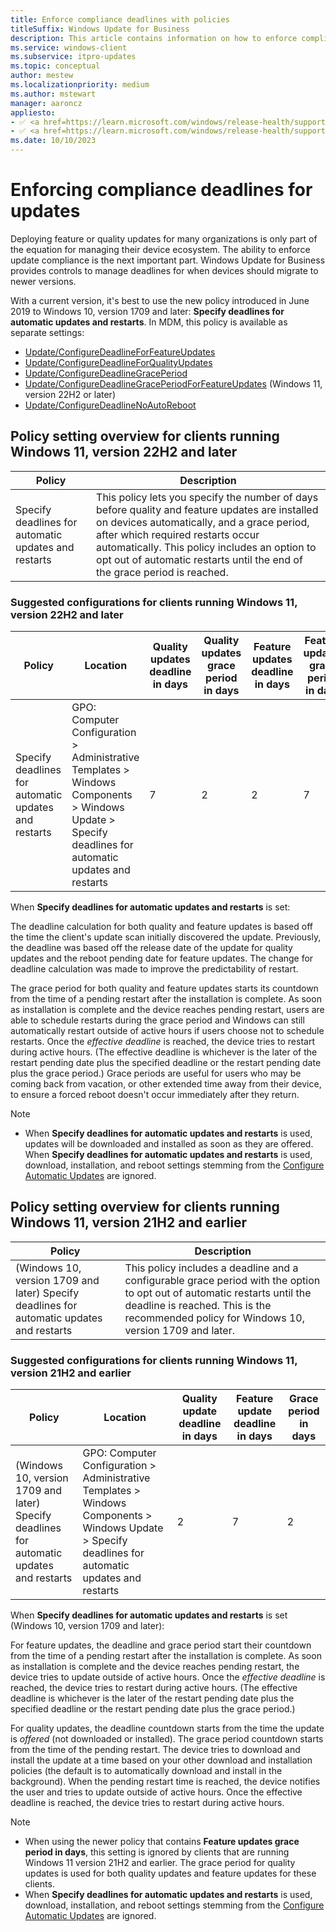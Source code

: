 ```yaml
---
title: Enforce compliance deadlines with policies
titleSuffix: Windows Update for Business
description: This article contains information on how to enforce compliance deadlines using Windows Update for Business.
ms.service: windows-client
ms.subservice: itpro-updates
ms.topic: conceptual
author: mestew
ms.localizationpriority: medium
ms.author: mstewart
manager: aaroncz
appliesto: 
- ✅ <a href=https://learn.microsoft.com/windows/release-health/supported-versions-windows-client target=_blank>Windows 11</a>
- ✅ <a href=https://learn.microsoft.com/windows/release-health/supported-versions-windows-client target=_blank>Windows 10</a>	
ms.date: 10/10/2023
---
```

# Enforcing compliance deadlines for updates

Deploying feature or quality updates for many organizations is only part of the equation for managing their device ecosystem. The ability to enforce update compliance is the next important part. Windows Update for Business provides controls to manage deadlines for when devices should migrate to newer versions.

With a current version, it's best to use the new policy introduced in June 2019 to Windows 10, version 1709 and later: **Specify deadlines for automatic updates and restarts**. In MDM, this policy is available as separate settings:

- [Update/ConfigureDeadlineForFeatureUpdates](/windows/client-management/mdm/policy-csp-update#update-configuredeadlineforfeatureupdates) 
- [Update/ConfigureDeadlineForQualityUpdates](/windows/client-management/mdm/policy-csp-update#update-configuredeadlineforqualityupdates)
- [Update/ConfigureDeadlineGracePeriod](/windows/client-management/mdm/policy-csp-update#update-configuredeadlinegraceperiod)
- [Update/ConfigureDeadlineGracePeriodForFeatureUpdates](/windows/client-management/mdm/policy-csp-update#configuredeadlinegraceperiodforfeatureupdates) (Windows 11, version 22H2 or later)
- [Update/ConfigureDeadlineNoAutoReboot](/windows/client-management/mdm/policy-csp-update#update-configuredeadlinenoautoreboot)


## Policy setting overview for clients running Windows 11, version 22H2 and later

|Policy| Description |
|-|-|
| Specify deadlines for automatic updates and restarts | This policy lets you specify the number of days before quality and feature updates are installed on devices automatically, and a grace period, after which required restarts occur automatically. This policy includes an option to opt out of automatic restarts until the end of the grace period is reached. |

### Suggested configurations for clients running Windows 11, version 22H2 and later

| Policy | Location | Quality updates deadline in days | Quality updates grace period in days | Feature updates deadline in days | Feature updates grace period in days |
|-|-|-|-|-|-|
| Specify deadlines for automatic updates and restarts | GPO: Computer Configuration > Administrative Templates > Windows Components > Windows Update > Specify deadlines for automatic updates and restarts | 7 | 2 | 2 | 7 |

When **Specify deadlines for automatic updates and restarts** is set:

The deadline calculation for both quality and feature updates is based off the time the client's update scan initially discovered the update. Previously, the deadline was based off the release date of the update for quality updates and the reboot pending date for feature updates. The change for deadline calculation was made to improve the predictability of restart.

The grace period for both quality and feature updates starts its countdown from the time of a pending restart after the installation is complete. As soon as installation is complete and the device reaches pending restart, users are able to schedule restarts during the grace period and Windows can still automatically restart outside of active hours if users choose not to schedule restarts. Once the *effective deadline* is reached, the device tries to restart during active hours. (The effective deadline is whichever is the later of the restart pending date plus the specified deadline or the restart pending date plus the grace period.) Grace periods are useful for users who may be coming back from vacation, or other extended time away from their device, to ensure a forced reboot doesn't occur immediately after they return.

> [!NOTE]
> - When **Specify deadlines for automatic updates and restarts** is used, updates will be downloaded and installed as soon as they are offered. 
> When **Specify deadlines for automatic updates and restarts** is used, download, installation, and reboot settings stemming from the [Configure Automatic Updates](waas-restart.md#schedule-update-installation) are ignored.

## Policy setting overview for clients running Windows 11, version 21H2 and earlier

|Policy|Description |
|-|-|
| (Windows 10, version 1709 and later) Specify deadlines for automatic updates and restarts | This policy includes a deadline and a configurable grace period with the option to opt out of automatic restarts until the deadline is reached. This is the recommended policy for Windows 10, version 1709 and later.|

### Suggested configurations for clients running Windows 11, version 21H2 and earlier

|Policy|Location|Quality update deadline in days|Feature update deadline in days|Grace period in days|
|-|-|-|-|-|
|(Windows 10, version 1709 and later) Specify deadlines for automatic updates and restarts | GPO: Computer Configuration > Administrative Templates > Windows Components > Windows Update > Specify deadlines for automatic updates and restarts  | 2 | 7 | 2 |

When **Specify deadlines for automatic updates and restarts** is set (Windows 10, version 1709 and later):

For feature updates, the deadline and grace period start their countdown from the time of a pending restart after the installation is complete. As soon as installation is complete and the device reaches pending restart, the device tries to update outside of active hours. Once the *effective deadline* is reached, the device tries to restart during active hours. (The effective deadline is whichever is the later of the restart pending date plus the specified deadline or the restart pending date plus the grace period.) 

For quality updates, the deadline countdown starts from the time the update is *offered* (not downloaded or installed). The grace period countdown starts from the time of the pending restart. The device tries to download and install the update at a time based on your other download and installation policies (the default is to automatically download and install in the background). When the pending restart time is reached, the device notifies the user and tries to update outside of active hours. Once the effective deadline is reached, the device tries to restart during active hours.

> [!NOTE]
> - When using the newer policy that contains **Feature updates grace period in days**, this setting is ignored by clients that are running Windows 11 version 21H2 and earlier. The grace period for quality updates is used for both quality updates and feature updates for these clients.
> - When **Specify deadlines for automatic updates and restarts** is used, download, installation, and reboot settings stemming from the [Configure Automatic Updates](waas-restart.md#schedule-update-installation) are ignored.
